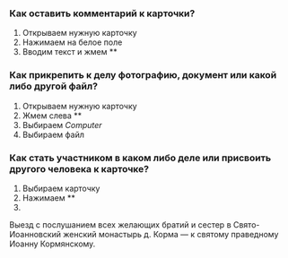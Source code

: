 ### Как оставить комментарий к карточки?

1. Открываем нужную карточку
2. Нажимаем на белое поле
3. Вводим текст и жмем **

### Как прикрепить к делу фотографию, документ или какой либо другой файл?

1. Открываем нужную карточку
2. Жмем слева **
3. Выбираем *Computer*
4. Выбираем файл

### Как стать участником в каком либо деле или присвоить другого человека к карточке? 

1. Выбираем карточку
2. Нажимаем **
3. 


Выезд с послушанием всех желающих братий и сестер в Свято-Иоанновский женский монастырь д. Корма — к святому праведному Иоанну Кормянскому.



